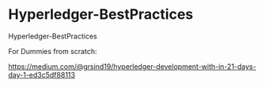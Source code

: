 # Hyperledger-BestPractices
Hyperledger-BestPractices

For Dummies from scratch:

https://medium.com/@grsind19/hyperledger-development-with-in-21-days-day-1-ed3c5df88113

